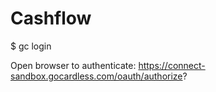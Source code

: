 # Cashflow
$ gc login

Open browser to authenticate: https://connect-sandbox.gocardless.com/oauth/authorize?
